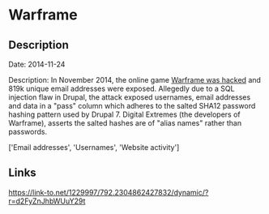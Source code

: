 # Warframe

## Description

Date: 2014-11-24

Description:
In November 2014, the online game <a href="http://motherboard.vice.com/read/gaming-site-warframe-hacked" target="_blank" rel="noopener">Warframe was hacked</a> and 819k unique email addresses were exposed. Allegedly due to a SQL injection flaw in Drupal, the attack exposed usernames, email addresses and data in a "pass" column which adheres to the salted SHA12 password hashing pattern used by Drupal 7. Digital Extremes (the developers of Warframe), asserts the salted hashes are of "alias names" rather than passwords.


['Email addresses', 'Usernames', 'Website activity']

## Links

https://link-to.net/1229997/792.2304862427832/dynamic/?r=d2FyZnJhbWUuY29t